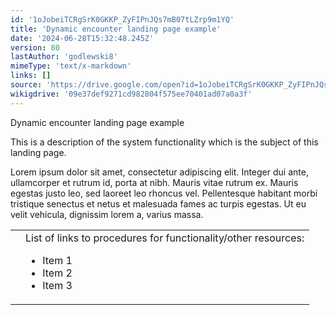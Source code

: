```yaml
---
id: '1oJobeiTCRgSrK0GKKP_ZyFIPnJQs7mB07tLZrp9m1YQ'
title: 'Dynamic encounter landing page example'
date: '2024-06-28T15:32:48.245Z'
version: 80
lastAuthor: 'godlewski8'
mimeType: 'text/x-markdown'
links: []
source: 'https://drive.google.com/open?id=1oJobeiTCRgSrK0GKKP_ZyFIPnJQs7mB07tLZrp9m1YQ'
wikigdrive: '09e37def9271cd982804f575ee70401ad07a0a3f'
---
```

Dynamic encounter landing page example

This is a description of the system functionality which is the subject of this landing page.

Lorem ipsum dolor sit amet, consectetur adipiscing elit. Integer dui ante, ullamcorper et rutrum id, porta at nibh. Mauris vitae rutrum ex. Mauris egestas justo leo, sed laoreet leo rhoncus vel. Pellentesque habitant morbi tristique senectus et netus et malesuada fames ac turpis egestas. Ut eu velit vehicula, dignissim lorem a, varius massa.
<table>
<tr>
<td></td>
<td>List of links to procedures for functionality/other resources:<br />
<ul><li>Item 1</li><li>Item 2</li><li>Item 3</li></ul></td>
</tr>
</table>
